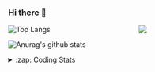 ### Hi there 👋

<!--
**tao8687/tao8687** is a ✨ _special_ ✨ repository because its `README.md` (this file) appears on your GitHub profile.

Here are some ideas to get you started:

- 🔭 I’m currently working on ...
- 🌱 I’m currently learning ...
- 👯 I’m looking to collaborate on ...
- 🤔 I’m looking for help with ...
- 💬 Ask me about ...
- 📫 How to reach me: ...
- 😄 Pronouns: ...
- ⚡ Fun fact: ...
-->

<img align='right' src="https://media.giphy.com/media/M9gbBd9nbDrOTu1Mqx/giphy.gif" width="240">

  
![Top Langs](https://github-readme-stats.vercel.app/api/top-langs/?username=tao8687&layout=compact&title_color=23238E&text_color=A67D3D)

![Anurag's github stats](https://github-readme-stats.vercel.app/api?username=tao8687&show_icons=true&&text_color=A67D3D&title_color=23238E&show_icons=false&count_private=true&hide=stars)

<details>
  <summary>:zap: Coding Stats</summary>
  <br>
    
<!--START_SECTION:waka-->
![Code Time](http://img.shields.io/badge/Code%20Time-2%2C026%20hrs%2021%20mins-blue)

![Profile Views](http://img.shields.io/badge/Profile%20Views-0-blue)

**🐱 My GitHub Data** 

> 📦 1.5 MB Used in GitHub's Storage 
 > 
> 🏆 162 Contributions in the Year 2025
 > 
> 🚫 Not Opted to Hire
 > 
> 📜 63 Public Repositories 
 > 
> 🔑 24 Private Repositories 
 > 
**I'm an Early 🐤** 

```text
🌞 Morning                1764 commits        ██████████████████████░░░   89.23 % 
🌆 Daytime                90 commits          █░░░░░░░░░░░░░░░░░░░░░░░░   04.55 % 
🌃 Evening                119 commits         ██░░░░░░░░░░░░░░░░░░░░░░░   06.02 % 
🌙 Night                  4 commits           ░░░░░░░░░░░░░░░░░░░░░░░░░   00.20 % 
```
📅 **I'm Most Productive on Wednesday** 

```text
Monday                   284 commits         ████░░░░░░░░░░░░░░░░░░░░░   14.37 % 
Tuesday                  270 commits         ███░░░░░░░░░░░░░░░░░░░░░░   13.66 % 
Wednesday                340 commits         ████░░░░░░░░░░░░░░░░░░░░░   17.20 % 
Thursday                 264 commits         ███░░░░░░░░░░░░░░░░░░░░░░   13.35 % 
Friday                   280 commits         ████░░░░░░░░░░░░░░░░░░░░░   14.16 % 
Saturday                 274 commits         ███░░░░░░░░░░░░░░░░░░░░░░   13.86 % 
Sunday                   265 commits         ███░░░░░░░░░░░░░░░░░░░░░░   13.40 % 
```


📊 **This Week I Spent My Time On** 

```text
🕑︎ Time Zone: Asia/Shanghai

💬 Programming Languages: 
C                        4 hrs 6 mins        ███████░░░░░░░░░░░░░░░░░░   26.54 % 
C++                      3 hrs 57 mins       ██████░░░░░░░░░░░░░░░░░░░   25.61 % 
CMake                    2 hrs 47 mins       █████░░░░░░░░░░░░░░░░░░░░   18.07 % 
XML                      1 hr 40 mins        ███░░░░░░░░░░░░░░░░░░░░░░   10.80 % 
Python                   37 mins             █░░░░░░░░░░░░░░░░░░░░░░░░   04.08 % 

🔥 Editors: 
VS Code                  9 hrs 19 mins       ███████████████░░░░░░░░░░   60.30 % 
Cursor                   6 hrs 8 mins        ██████████░░░░░░░░░░░░░░░   39.70 % 

🐱‍💻 Projects: 
R20                      4 hrs 11 mins       ███████░░░░░░░░░░░░░░░░░░   27.14 % 
TransRobot-qianjiang-39b62 hrs 50 mins       █████░░░░░░░░░░░░░░░░░░░░   18.37 % 
icart_mini_driver_ws     2 hrs 44 mins       ████░░░░░░░░░░░░░░░░░░░░░   17.78 % 
TransRobot-qianjiang     1 hr 13 mins        ██░░░░░░░░░░░░░░░░░░░░░░░   07.87 % 
fun-rec                  57 mins             ██░░░░░░░░░░░░░░░░░░░░░░░   06.17 % 

💻 Operating System: 
Linux                    15 hrs 27 mins      █████████████████████████   100.00 % 
```

**I Mostly Code in C++** 

```text
C++                      11 repos            ████████░░░░░░░░░░░░░░░░░   33.33 % 
Python                   8 repos             ██████░░░░░░░░░░░░░░░░░░░   24.24 % 
JavaScript               2 repos             ██░░░░░░░░░░░░░░░░░░░░░░░   06.06 % 
Batchfile                1 repo              █░░░░░░░░░░░░░░░░░░░░░░░░   03.03 % 
HTML                     1 repo              █░░░░░░░░░░░░░░░░░░░░░░░░   03.03 % 
```



**Timeline**

![Lines of Code chart](https://raw.githubusercontent.com/tao8687/tao8687/master/assets/bar_graph.png)


 Last Updated on 10/06/2025 01:59:32 UTC
<!--END_SECTION:waka-->
</details>
